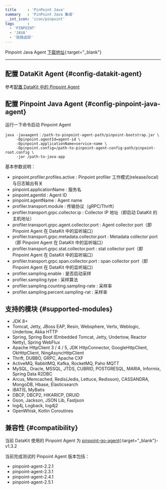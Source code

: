 ```yaml
---
title     : 'PinPoint Java'
summary   : 'PinPoint Java 集成'
__int_icon: 'icon/pinpoint'
tags      :
  - 'PINPOINT'
  - 'JAVA'
  - '链路追踪'
---
```


Pinpoint Java Agent [下载地址](https://github.com/pinpoint-apm/pinpoint/releases){:target="_blank"}

---

## 配置 DataKit Agent {#config-datakit-agent}

参考[配置 DataKit 中的 Pinpoint Agent](pinpoint.md#config)

## 配置 Pinpoint Java Agent {#config-pinpoint-java-agent}

运行一下命令启动 Pinpoint Agent

```shell
java -javaagent：/path-to-pinpoint-agent-path/pinpoint-bootstrap.jar \
     -Dpinpoint.agentId=agent-id \
     -Dpinpoint.applicationName=service-name \
     -Dpinpoint.config=/path-to-pinpoint-agent-config-path/pinpoint-root.config \
     -jar /path-to-java-app
```

基本参数说明：

- pinpoint.profiler.profiles.active               : Pinpoint profiler 工作模式(release/local) 与日志输出有关
- pinpoint.applicationName                        : 服务名
- pinpoint.agentId                                : Agent ID
- pinpoint.agentName                              : Agent name
- profiler.transport.module                       : 传输协议（gRPC/Thrift）
- profiler.transport.grpc.collector.ip            : Collector IP 地址（即启动 DataKit 的主机地址）
- profiler.transport.grpc.agent.collector.port    : Agent collector port（即 Pinpoint Agent 在 DataKit 中的监听端口）
- profiler.transport.grpc.metadata.collector.port : Metadata collector port（即 Pinpoint Agent 在 DataKit 中的监听端口）
- profiler.transport.grpc.stat.collector.port     : stat collector port（即 Pinpoint Agent 在 DataKit 中的监听端口）
- profiler.transport.grpc.span.collector.port     : span collector port（即 Pinpoint Agent 在 DataKit 中的监听端口）
- profiler.sampling.enable                        : 是否启动采样
- profiler.sampling.type                          : 采样算法
- profiler.sampling.counting.sampling-rate        : 采样率
- profiler.sampling.percent.sampling-rat          : 采样率

## 支持的模块 {#supported-modules}

- JDK 8+
- Tomcat, Jetty, JBoss EAP, Resin, Websphere, Vertx, Weblogic, Undertow, Akka HTTP
- Spring, Spring Boot (Embedded Tomcat, Jetty, Undertow, Reactor Netty), Spring WebFlux
- Apache HttpClient 3 / 4 / 5, JDK HttpConnector, GoogleHttpClient, OkHttpClient, NingAsyncHttpClient
- Thrift, DUBBO, GRPC, Apache CXF
- ActiveMQ, RabbitMQ, Kafka, RocketMQ, Paho MQTT
- MySQL, Oracle, MSSQL, JTDS, CUBRID, POSTGRESQL, MARIA, Informix, Spring Data R2DBC
- Arcus, Memcached, Redis(Jedis, Lettuce, Redisson), CASSANDRA, MongoDB, Hbase, Elasticsearch
- iBATIS, MyBatis
- DBCP, DBCP2, HIKARICP, DRUID
- Gson, Jackson, JSON Lib, Fastjson
- log4j, Logback, log4j2
- OpenWhisk, Kotlin Coroutines

## 兼容性 {#compatibility}

当前 DataKit 使用的 Pinpoint Agent 为 [pinpoint-go-agent](https://github.com/pinpoint-apm/pinpoint-go-agent){:target="_blank"}-v1.3.2

当前完成测试的 Pinpoint Agent 版本包括：

- pinpoint-agent-2.2.1
- pinpoint-agent-2.3.1
- pinpoint-agent-2.4.1
- pinpoint-agent-2.5.1
